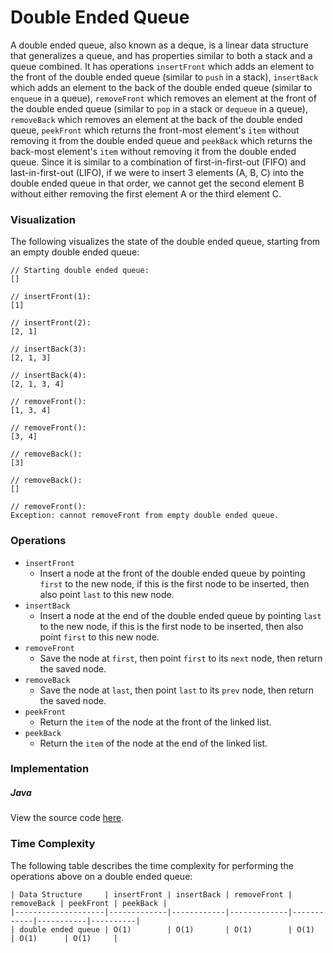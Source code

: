 # Double Ended Queue

A double ended queue, also known as a deque, is a linear data structure that generalizes a queue, 
and has properties similar to both a stack and a queue combined. It has operations `insertFront` 
which adds an element to the front of the double ended queue (similar to `push` in a stack), 
`insertBack` which adds an element to the back of the double ended queue (similar to `enqueue` in a 
queue), `removeFront` which removes an element at the front of the double ended queue (similar to 
`pop` in a stack or `dequeue` in a queue), `removeBack` which removes an element at the back of the 
double ended queue, `peekFront` which returns the front-most element's `item` without removing it 
from the double ended queue and `peekBack` which returns the back-most element's `item` without 
removing it from the double ended queue. Since it is similar to a combination of first-in-first-out 
(FIFO) and last-in-first-out (LIFO), if we were to insert 3 elements (A, B, C) into the double ended 
queue in that order, we cannot get the second element B without either removing the first element A 
or the third element C.

### Visualization

The following visualizes the state of the double ended queue, starting from an empty double ended 
queue:

```
// Starting double ended queue:
[]

// insertFront(1):
[1]

// insertFront(2):
[2, 1]

// insertBack(3):
[2, 1, 3]

// insertBack(4):
[2, 1, 3, 4]

// removeFront():
[1, 3, 4]

// removeFront():
[3, 4]

// removeBack():
[3]

// removeBack():
[]

// removeFront():
Exception: cannot removeFront from empty double ended queue.
```

### Operations

- `insertFront`
    - Insert a node at the front of the double ended queue by pointing `first`
    to the new node, if this is the first node to be inserted, then also 
    point `last` to this new node.
- `insertBack`
    - Insert a node at the end of the double ended queue by pointing `last`
    to the new node, if this is the first node to be inserted, then also 
    point `first` to this new node.
- `removeFront`
    - Save the node at `first`, then point `first` to its `next` node, then 
    return the saved node.
- `removeBack`
    - Save the node at `last`, then point `last` to its `prev` node, then 
    return the saved node.
- `peekFront`
    - Return the `item` of the node at the front of the linked list.
- `peekBack`
    - Return the `item` of the node at the end of the linked list.

### Implementation

##### Java

View the source code [here](https://github.com/algorithm-helper/implementations/blob/master/java/com/algorithmhelper/datastructures/lists/DoubleEndedQueue.java).

<script src="https://gist.github.com/eliucs/f38b24f47e1829c2b04833c54a073d2f.js"></script>

### Time Complexity

The following table describes the time complexity for performing the operations above on a double 
ended queue:

```
| Data Structure     | insertFront | insertBack | removeFront | removeBack | peekFront | peekBack |
|--------------------|-------------|------------|-------------|------------|-----------|----------|
| double ended queue | O(1)        | O(1)       | O(1)        | O(1)       | O(1)      | O(1)     |
```
